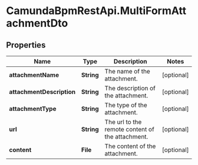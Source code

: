 # CamundaBpmRestApi.MultiFormAttachmentDto

## Properties

Name | Type | Description | Notes
------------ | ------------- | ------------- | -------------
**attachmentName** | **String** | The name of the attachment. | [optional] 
**attachmentDescription** | **String** | The description of the attachment. | [optional] 
**attachmentType** | **String** | The type of the attachment. | [optional] 
**url** | **String** | The url to the remote content of the attachment. | [optional] 
**content** | **File** | The content of the attachment. | [optional] 


